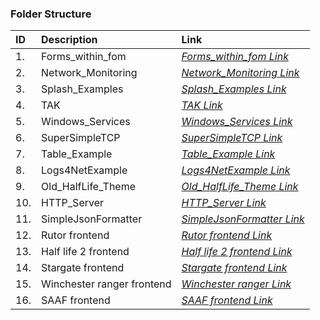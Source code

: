 ### Folder Structure

|ID|Description|Link|
| :------------| :------------ | :------------ |
|1.|Forms_within_fom|*[Forms_within_fom Link](https://github.com/Cale-Torino/Little_Apps/tree/main/1.%20C_Sharp/3.%20WinForms/1.%20Forms_within_fom)*|
|2.|Network_Monitoring|*[Network_Monitoring Link](https://github.com/Cale-Torino/Little_Apps/tree/main/1.%20C_Sharp/3.%20WinForms/2.%20Network_Monitoring/MJSniffer)*|
|3.|Splash_Examples|*[Splash_Examples Link](https://github.com/Cale-Torino/Little_Apps/tree/main/1.%20C_Sharp/3.%20WinForms/3.%20Splash_Examples)*|
|4.|TAK|*[TAK Link](https://github.com/Cale-Torino/Little_Apps/tree/main/1.%20C_Sharp/3.%20WinForms/4.%20TAK)*|
|5.|Windows_Services|*[Windows_Services Link](https://github.com/Cale-Torino/Little_Apps/tree/main/1.%20C_Sharp/3.%20WinForms/5.%20Windows_Services/ServiceConsoleApp)*|
|6.|SuperSimpleTCP|*[SuperSimpleTCP Link](https://github.com/Cale-Torino/Little_Apps/tree/main/1.%20C_Sharp/3.%20WinForms/6.%20SuperSimpleTCP)*|
|7.|Table_Example|*[Table_Example Link](https://github.com/Cale-Torino/Little_Apps/tree/main/1.%20C_Sharp/3.%20WinForms/7.%20Table_Example/TableListExample)*|
|8.|Logs4NetExample|*[Logs4NetExample Link](https://github.com/Cale-Torino/Little_Apps/tree/main/1.%20C_Sharp/3.%20WinForms/8.%20Logs4NetExample)*|
|9.|Old_HalfLife_Theme|*[Old_HalfLife_Theme Link](https://github.com/Cale-Torino/Little_Apps/tree/main/1.%20C_Sharp/3.%20WinForms/9.%20Old_HalfLife_Theme)*|
|10.|HTTP_Server|*[HTTP_Server Link](https://github.com/Cale-Torino/Little_Apps/tree/main/1.%20C_Sharp/3.%20WinForms/10.%20HTTP_Server/HTTPSERVER)*|
|11.|SimpleJsonFormatter|*[SimpleJsonFormatter Link](https://github.com/Cale-Torino/Little_Apps/tree/main/1.%20C_Sharp/3.%20WinForms/11.%20SimpleJsonFormatter)*|
|12.|Rutor frontend|*[Rutor frontend Link](https://github.com/Cale-Torino/Little_Apps/tree/main/1.%20C_Sharp/3.%20WinForms/12.%20Rutor%20Frontend/Rutor_CSharp)*|
|13.|Half life 2 frontend|*[Half life 2 frontend Link](https://github.com/Cale-Torino/Little_Apps/tree/main/1.%20C_Sharp/3.%20WinForms/13.%20Half%20Life%202/HL2_Media)*|
|14.|Stargate frontend|*[Stargate frontend Link](https://github.com/Cale-Torino/Little_Apps/tree/main/1.%20C_Sharp/3.%20WinForms/14.%20Stargate%20Frontend/Stargate)*|
|15.|Winchester ranger frontend|*[Winchester ranger Link](https://github.com/Cale-Torino/Little_Apps/tree/main/1.%20C_Sharp/3.%20WinForms/15.%20Winchester%20Ranger%20Frontend/Winchester_Rangers)*|
|16.|SAAF frontend|*[SAAF frontend Link]()*|
